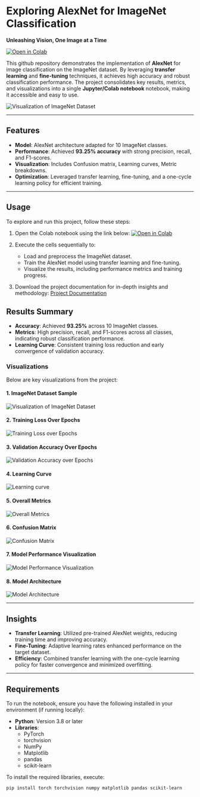 # **Exploring AlexNet for ImageNet Classification**

**Unleashing Vision, One Image at a Time**

[![Open in Colab](https://colab.research.google.com/assets/colab-badge.svg)](https://colab.research.google.com/drive/1xxJVp0L6WoaWkKi4cW18-oTo3OCyEpPM?usp=sharing)

This github repository demonstrates the implementation of **AlexNet** for image classification on the ImageNet dataset. By leveraging **transfer learning** and **fine-tuning** techniques, it achieves high accuracy and robust classification performance. The project consolidates key results, metrics, and visualizations into a single **Jupyter/Colab notebook** notebook, making it accessible and easy to use.

![Visualization of ImageNet Dataset](https://github.com/user-attachments/assets/88c39846-cc0c-4e3f-bce5-cc2d04522de4)

---

## **Features**
- **Model**: AlexNet architecture adapted for 10 ImageNet classes.
- **Performance**: Achieved **93.25% accuracy** with strong precision, recall, and F1-scores.
- **Visualization**: Includes Confusion matrix, Learning curves, Metric breakdowns.
- **Optimization**: Leveraged transfer learning, fine-tuning, and a one-cycle learning policy for efficient training.

---

## **Usage**

To explore and run this project, follow these steps:

1. Open the Colab notebook using the link below:
[![Open in Colab](https://colab.research.google.com/assets/colab-badge.svg)](https://colab.research.google.com/drive/1xxJVp0L6WoaWkKi4cW18-oTo3OCyEpPM?usp=sharing)

3. Execute the cells sequentially to:
   - Load and preprocess the ImageNet dataset.
   - Train the AlexNet model using transfer learning and fine-tuning.
   - Visualize the results, including performance metrics and training progress.

4. Download the project documentation for in-depth insights and methodology:
[Project Documentation](https://drive.google.com/drive/folders/[https://drive.google.com/file/d/1CEXEDjnSd4ZIbAAucRzi2b82pgHqU06a/view?usp=drive_link])


## **Results Summary**

- **Accuracy**: Achieved **93.25%** across 10 ImageNet classes.
- **Metrics**: High precision, recall, and F1-scores across all classes, indicating robust classification performance.
- **Learning Curve**: Consistent training loss reduction and early convergence of validation accuracy.

### **Visualizations**

Below are key visualizations from the project:

#### **1. ImageNet Dataset Sample**
![Visualization of ImageNet Dataset](https://github.com/user-attachments/assets/297bba05-9318-47f8-a5bd-8d569f8726bd)

#### **2. Training Loss Over Epochs**
![Training Loss over Epochs](https://github.com/user-attachments/assets/11fd12b8-f036-4e78-9c29-51f02e58a3bf)

#### **3. Validation Accuracy Over Epochs**
![Validation Accuracy over Epochs](https://github.com/user-attachments/assets/fd2e8153-76d5-4ad2-8718-3ba021e223d1)

#### **4. Learning Curve**
![Learning curve](https://github.com/user-attachments/assets/9664a5c2-61d9-466e-96ed-852d385959e2)

#### **5. Overall Metrics**
![Overall Metrics](https://github.com/user-attachments/assets/f433620b-22f2-4f3c-85a7-001bfebd10b7)

#### **6. Confusion Matrix**
![Confusion Matrix](https://github.com/user-attachments/assets/1babbaa5-23df-4b51-b556-5a780fcfe700)

#### **7. Model Performance Visualization**
![Model Performance Visualization](https://github.com/user-attachments/assets/ae7ce1c7-0eb9-4b53-a67e-5a9497ce2ba7)

#### **8. Model Architecture**
![Model Architecture](https://github.com/user-attachments/assets/3891925a-f20b-4787-8740-c76ae6d9637c)

---

## **Insights**

- **Transfer Learning**: Utilized pre-trained AlexNet weights, reducing training time and improving accuracy.
- **Fine-Tuning**: Adaptive learning rates enhanced performance on the target dataset.
- **Efficiency**: Combined transfer learning with the one-cycle learning policy for faster convergence and minimized overfitting.

---

## **Requirements**

To run the notebook, ensure you have the following installed in your environment (if running locally):
- **Python**: Version 3.8 or later
- **Libraries**: 
  - PyTorch
  - torchvision
  - NumPy
  - Matplotlib
  - pandas
  - scikit-learn

To install the required libraries, execute:
```bash
pip install torch torchvision numpy matplotlib pandas scikit-learn
